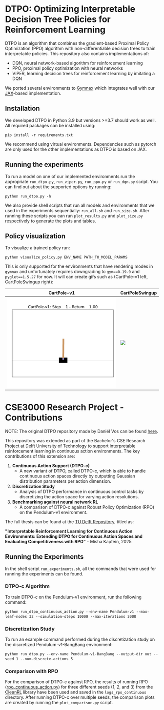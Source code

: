 # DTPO: Optimizing Interpretable Decision Tree Policies for Reinforcement Learning

DTPO is an algorithm that combines the gradient-based Proximal Policy Optimization (PPO) algorithm with non-differentiable decision trees to train interpretable policies. This repository also contains implementations of:
- DQN, neural network-based algorithm for reinforcement learning
- PPO, proximal policy optimization with neural networks
- VIPER, learning decision trees for reinforcement learning by imitating a DQN

We ported several environments to [Gymnax](https://github.com/RobertTLange/gymnax) which integrates well with our [JAX](https://github.com/google/jax)-based implementation.

## Installation

We developed DTPO in Python 3.9 but versions >=3.7 should work as well. All required packages can be installed using:
```
pip install -r requirements.txt
```
We recommend using virtual environments. Dependencies such as pytorch are only used for the other implementations as DTPO is based on JAX.

## Running the experiments

To run a model on one of our implemented environments run the appropriate `run_dtpo.py`, `run_viper.py`, `run_ppo.py` or `run_dqn.py` script. You can find out about the supported options by running:
```
python run_dtpo.py -h
```

We also provide shell scripts that run all models and environments that we used in the experiments sequentially: `run_all.sh` and `run_size.sh`. After running these scripts you can run `plot_results.py` and `plot_size.py` respectively to generate the plots and tables.

## Policy visualization

To visualize a trained policy run:

```
python visualize_policy.py ENV_NAME PATH_TO_MODEL_PARAMS
```

This is only supported for the environments that have rendering modes in `gymnax` and unfortunately requires downgrading to `gym==0.19.0` and `pyglet==1.5.27` for now. It will can create gifs such as (CartPole-v1 left, CartPoleSwingup right):

| CartPole-v1                                            | CartPoleSwingup                                                |
|--------------------------------------------------------|----------------------------------------------------------------|
| <img src="assets/cartpole_visualized.gif" width="400"> | <img src="assets/cartpole_swingup_visualized.gif" width="400"> |


# CSE3000 Research Project - Contributions

NOTE: The original DTPO repository made by Daniël Vos can be found [here](https://github.com/tudelft-cda-lab/DTPO).

This repository was extended as part of the Bachelor's CSE Research Project at Delft University of Technology to support interpretable reinforcement learning in continuous action environments.
The key contributions of this extension are:

1. <b>Continuous Action Support (DTPO-c)</b>
    - A new variant of DTPO, called DTPO-c, which is able to handle continuous action spaces directly by outputting Gaussian distribution parameters per action dimension.
2. <b>Discretization Study</b>
    - Analysis of DTPO performance in continuous control tasks by discretizing the action space for varying action resolutions.
3. <b>Benchmarking against neural network RL</b>
    - A comparison of DTPO-c against Robust Policy Optimization (RPO) on the Pendulum-v1 environment.

The full thesis can be found at the [TU Delft Repository](http://repository.tudelft.nl/), titled as:

<b>"Interpretable Reinforcement Learning for Continuous Action Environments: Extending DTPO for Continuous Action Spaces and Evaluating Competitiveness with RPO"</b> - Misha Kaptein, 2025

## Running the Experiments
In the shell script `run_experiments.sh`, all the commands that were used for running the experiments can be found.

### DTPO-c Algorithm

To train DTPO-c on the Pendulum-v1 environment, run the following command:
```
python run_dtpo_continuous_action.py --env-name Pendulum-v1 --max-leaf-nodes 32 --simulation-steps 10000 --max-iterations 2000
```

### Discretization Study

To run an example command performed during the discretization study on the discretized Pendulum-v1-BangBang environment:
```
python run_dtpo.py --env-name Pendulum-v1-BangBang --output-dir out --seed 1 --num-discrete-actions 5
```

### Comparison with RPO

For the comparison of DTPO-c against RPO, the results of running RPO ([rpo_continuous_action.py](https://github.com/vwxyzjn/cleanrl/blob/master/cleanrl/rpo_continuous_action.py)) for three different seeds (1, 2, and 3) from the [CleanRL](https://github.com/vwxyzjn/cleanrl) library have been used and saved in the `logs_rpo_continuous` directory. 
After running DTPO-c over multiple seeds, the comparison plots are created by running the `plot_comparison.py` script.